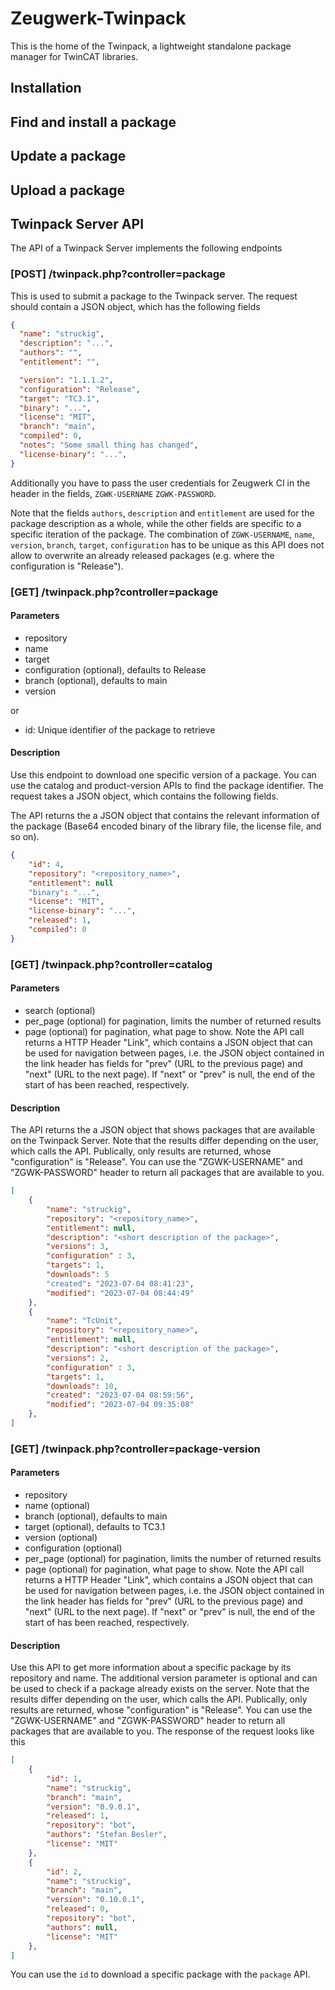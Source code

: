 # Zeugwerk-Twinpack

This is the home of the Twinpack, a lightweight standalone package manager for TwinCAT libraries.

## Installation

## Find and install a package

## Update a package

## Upload a package

## Twinpack Server API

The API of a Twinpack Server implements the following endpoints

### [POST] /twinpack.php?controller=package
This is used to submit a package to the Twinpack server. The request should contain a JSON object, which has the following fields

```json
{
  "name": "struckig",
  "description": "...",
  "authors": "",
  "entitlement": "",

  "version": "1.1.1.2",
  "configuration": "Release",
  "target": "TC3.1",
  "binary": "...",
  "license": "MIT",
  "branch": "main",
  "compiled": 0,
  "notes": "Some small thing has changed",
  "license-binary": "...",
}
```

Additionally you have to pass the user credentials for Zeugwerk CI in the header in the fields, `ZGWK-USERNAME` `ZGWK-PASSWORD`.

Note that the fields `authors`, `description` and `entitlement` are used for the package description as a whole, while the other fields are specific to a specific iteration of the package.
The combination of `ZGWK-USERNAME`, `name`, `version`, `branch`, `target`, `configuration` has to be unique as this API does not allow to overwrite an already released packages (e.g. where the configuration is "Release").

 
### [GET] /twinpack.php?controller=package

#### Parameters
- repository
- name
- target
- configuration (optional), defaults to Release
- branch (optional), defaults to main
- version

or

- id: Unique identifier of the package to retrieve

#### Description
Use this endpoint to download one specific version of a package. You can use the catalog and product-version APIs to find the package identifier. The request takes a JSON object, which contains the following fields.

The API returns the a JSON object that contains the relevant information of the package (Base64 encoded binary of the library file, the license file, and so on).
```json
{
    "id": 4,
    "repository": "<repository_name>",
    "entitlement": null
    "binary": "...",
    "license": "MIT",
    "license-binary": "...",
    "released": 1,
    "compiled": 0
}
```

### [GET] /twinpack.php?controller=catalog
#### Parameters
- search (optional)
- per_page (optional) for pagination, limits the number of returned results
- page (optional) for pagination, what page to show. Note the API call returns a HTTP Header "Link", which contains a JSON object that can be used for navigation between pages, i.e. the JSON object contained in the link header has fields for "prev" (URL to the previous page) and "next" (URL to the next page). If "next" or "prev" is null, the end of the start of has been reached, respectively.

#### Description
The API returns the a JSON object that shows packages that are available on the Twinpack Server. Note that the results differ depending on the user, which calls the API. Publically, only
results are returned, whose "configuration" is "Release". You can use the "ZGWK-USERNAME" and "ZGWK-PASSWORD" header to return all packages that are available to you.

```json
[
    {
        "name": "struckig",
        "repository": "<repository_name>",
        "entitlement": null,
        "description": "<short description of the package>",
        "versions": 3,
        "configuration" : 3,
        "targets": 1,
        "downloads": 5
        "created": "2023-07-04 08:41:23",
        "modified": "2023-07-04 08:44:49"
    },
    {
        "name": "TcUnit",
        "repository": "<repository_name>",
        "entitlement": null,
        "description": "<short description of the package>",
        "versions": 2,
        "configuration" : 3,
        "targets": 1,
        "downloads": 10,
        "created": "2023-07-04 08:59:56",
        "modified": "2023-07-04 09:35:08"
    },
]
```

### [GET] /twinpack.php?controller=package-version
#### Parameters
- repository
- name (optional) 
- branch (optional), defaults to main
- target (optional), defaults to TC3.1
- version (optional)
- configuration (optional)
- per_page (optional) for pagination, limits the number of returned results
- page (optional) for pagination, what page to show. Note the API call returns a HTTP Header "Link", which contains a JSON object that can be used for navigation between pages, i.e. the JSON object contained in the link header has fields for "prev" (URL to the previous page) and "next" (URL to the next page). If "next" or "prev" is null, the end of the start of has been reached, respectively.

#### Description
Use this API to get more information about a specific package by its repository and name. The additional version parameter is optional and can be used to check if a package already exists on the server. Note that the results differ depending on the user, which calls the API. Publically, only
results are returned, whose "configuration" is "Release". You can use the "ZGWK-USERNAME" and "ZGWK-PASSWORD" header to return all packages that are available to you. The response of the request looks like this
  
```json
[
    {
        "id": 1,
        "name": "struckig",
        "branch": "main",
        "version": "0.9.0.1",
        "released": 1,
        "repository": "bot",
        "authors": "Stefan Besler",
        "license": "MIT"
    },
    {
        "id": 2,
        "name": "struckig",
        "branch": "main",
        "version": "0.10.0.1",
        "released": 0,
        "repository": "bot",
        "authors": null,
        "license": "MIT"
    },
]
```

You can use the `id` to download a specific package with the `package` API.
